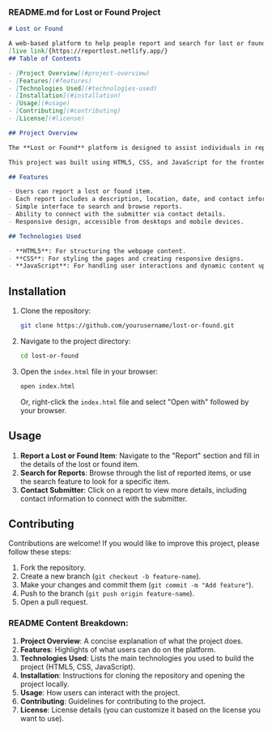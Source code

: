 
### **README.md for Lost or Found Project**

```markdown
# Lost or Found

A web-based platform to help people report and search for lost or found items. This project allows users to submit details of lost or found items, view existing reports, and connect with the individuals who submitted the reports.
[live link]{https://reportlost.netlify.app/}
## Table of Contents

- [Project Overview](#project-overview)
- [Features](#features)
- [Technologies Used](#technologies-used)
- [Installation](#installation)
- [Usage](#usage)
- [Contributing](#contributing)
- [License](#license)

## Project Overview

The **Lost or Found** platform is designed to assist individuals in reporting items they've lost or found. Users can browse the reports, add new reports, and connect with others via contact details provided in the submissions. 

This project was built using HTML5, CSS, and JavaScript for the frontend. It is simple, lightweight, and serves as a helpful tool for communities, campuses, and events.

## Features

- Users can report a lost or found item.
- Each report includes a description, location, date, and contact information.
- Simple interface to search and browse reports.
- Ability to connect with the submitter via contact details.
- Responsive design, accessible from desktops and mobile devices.

## Technologies Used

- **HTML5**: For structuring the webpage content.
- **CSS**: For styling the pages and creating responsive designs.
- **JavaScript**: For handling user interactions and dynamic content updates.
   ```
## Installation

1. Clone the repository:

   ```bash
   git clone https://github.com/yourusername/lost-or-found.git
   ```

2. Navigate to the project directory:

   ```bash
   cd lost-or-found
   ```

3. Open the `index.html` file in your browser:

   ```bash
   open index.html
   ```

   Or, right-click the `index.html` file and select "Open with" followed by your browser.

## Usage

1. **Report a Lost or Found Item**: Navigate to the "Report" section and fill in the details of the lost or found item.
2. **Search for Reports**: Browse through the list of reported items, or use the search feature to look for a specific item.
3. **Contact Submitter**: Click on a report to view more details, including contact information to connect with the submitter.

## Contributing

Contributions are welcome! If you would like to improve this project, please follow these steps:

1. Fork the repository.
2. Create a new branch (`git checkout -b feature-name`).
3. Make your changes and commit them (`git commit -m "Add feature"`).
4. Push to the branch (`git push origin feature-name`).
5. Open a pull request.



### **README Content Breakdown:**
1. **Project Overview**: A concise explanation of what the project does.
2. **Features**: Highlights of what users can do on the platform.
3. **Technologies Used**: Lists the main technologies you used to build the project (HTML5, CSS, JavaScript).
4. **Installation**: Instructions for cloning the repository and opening the project locally.
5. **Usage**: How users can interact with the project.
6. **Contributing**: Guidelines for contributing to the project.
7. **License**: License details (you can customize it based on the license you want to use).
```

